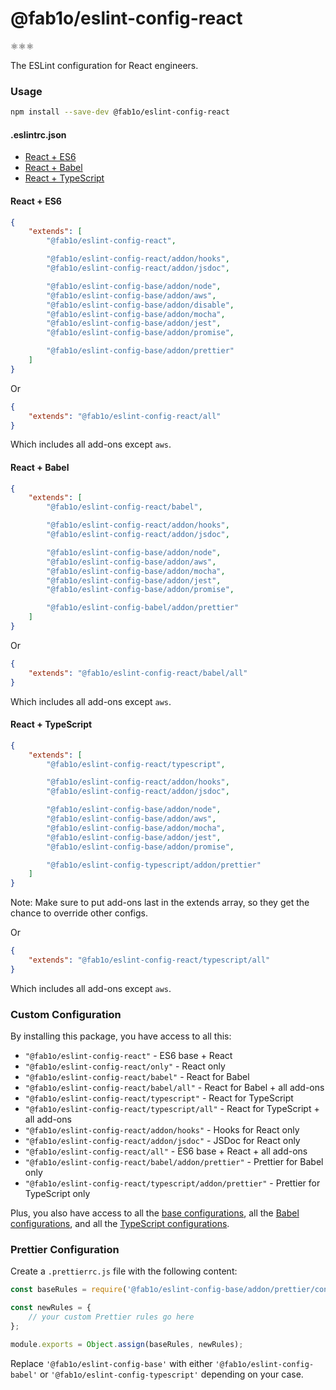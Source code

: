 # @fab1o/eslint-config-react

⚛️⚛️⚛️

The ESLint configuration for React engineers.

### Usage

```sh
npm install --save-dev @fab1o/eslint-config-react
```

#### .eslintrc.json

-   [React + ES6](#react--es6)
-   [React + Babel](#react--babel)
-   [React + TypeScript](#react--typescript)

#### React + ES6

```json
{
    "extends": [
        "@fab1o/eslint-config-react",

        "@fab1o/eslint-config-react/addon/hooks",
        "@fab1o/eslint-config-react/addon/jsdoc",

        "@fab1o/eslint-config-base/addon/node",
        "@fab1o/eslint-config-base/addon/aws",
        "@fab1o/eslint-config-base/addon/disable",
        "@fab1o/eslint-config-base/addon/mocha",
        "@fab1o/eslint-config-base/addon/jest",
        "@fab1o/eslint-config-base/addon/promise",

        "@fab1o/eslint-config-base/addon/prettier"
    ]
}
```

Or

```json
{
    "extends": "@fab1o/eslint-config-react/all"
}
```

Which includes all add-ons except `aws`.

#### React + Babel

```json
{
    "extends": [
        "@fab1o/eslint-config-react/babel",

        "@fab1o/eslint-config-react/addon/hooks",
        "@fab1o/eslint-config-react/addon/jsdoc",

        "@fab1o/eslint-config-base/addon/node",
        "@fab1o/eslint-config-base/addon/aws",
        "@fab1o/eslint-config-base/addon/mocha",
        "@fab1o/eslint-config-base/addon/jest",
        "@fab1o/eslint-config-base/addon/promise",

        "@fab1o/eslint-config-babel/addon/prettier"
    ]
}
```

Or

```json
{
    "extends": "@fab1o/eslint-config-react/babel/all"
}
```

Which includes all add-ons except `aws`.

#### React + TypeScript

```json
{
    "extends": [
        "@fab1o/eslint-config-react/typescript",

        "@fab1o/eslint-config-react/addon/hooks",
        "@fab1o/eslint-config-react/addon/jsdoc",

        "@fab1o/eslint-config-base/addon/node",
        "@fab1o/eslint-config-base/addon/aws",
        "@fab1o/eslint-config-base/addon/mocha",
        "@fab1o/eslint-config-base/addon/jest",
        "@fab1o/eslint-config-base/addon/promise",

        "@fab1o/eslint-config-typescript/addon/prettier"
    ]
}
```

Note: Make sure to put add-ons last in the extends array, so they get the chance to override other configs.

Or

```json
{
    "extends": "@fab1o/eslint-config-react/typescript/all"
}
```

Which includes all add-ons except `aws`.

### Custom Configuration

By installing this package, you have access to all this:

-   `"@fab1o/eslint-config-react"` - ES6 base + React
-   `"@fab1o/eslint-config-react/only"` - React only
-   `"@fab1o/eslint-config-react/babel"` - React for Babel
-   `"@fab1o/eslint-config-react/babel/all"` - React for Babel + all add-ons
-   `"@fab1o/eslint-config-react/typescript"` - React for TypeScript
-   `"@fab1o/eslint-config-react/typescript/all"` - React for TypeScript + all add-ons
-   `"@fab1o/eslint-config-react/addon/hooks"` - Hooks for React only
-   `"@fab1o/eslint-config-react/addon/jsdoc"` - JSDoc for React only
-   `"@fab1o/eslint-config-react/all"` - ES6 base + React + all add-ons
-   `"@fab1o/eslint-config-react/babel/addon/prettier"` - Prettier for Babel only
-   `"@fab1o/eslint-config-react/typescript/addon/prettier"` - Prettier for TypeScript only

Plus, you also have access to all the [base configurations](../eslint-config-base#custom-configuration),
all the [Babel configurations](../eslint-config-babel#custom-configuration),
and all the [TypeScript configurations](../eslint-config-typescript#custom-configuration).

### Prettier Configuration

Create a `.prettierrc.js` file with the following content:

```js
const baseRules = require('@fab1o/eslint-config-base/addon/prettier/config');

const newRules = {
    // your custom Prettier rules go here
};

module.exports = Object.assign(baseRules, newRules);
```

Replace `'@fab1o/eslint-config-base'` with either `'@fab1o/eslint-config-babel'` or `'@fab1o/eslint-config-typescript'` depending on your case.
